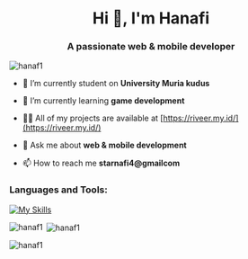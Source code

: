 

<h1 align="center">Hi 👋, I'm Hanafi</h1>
<h3 align="center">A passionate web & mobile developer</h3>

<p align="left"> <img src="https://komarev.com/ghpvc/?username=hanaf1&label=Profile%20views&color=0e75b6&style=flat" alt="hanaf1" /> </p>

- 🔭 I’m currently student on **University Muria kudus**

- 🌱 I’m currently learning **game development**

- 👨‍💻 All of my projects are available at [https://riveer.my.id/](https://riveer.my.id/)

- 💬 Ask me about **web & mobile development**

- 📫 How to reach me **starnafi4@gmailcom**


<h3 align="left">Languages and Tools:</h3>

[![My Skills](https://skillicons.dev/icons?i=java,kotlin,nodejs,js,figma,flutter,php,laravel,tailwind,bootstrap,androidstudio,net,docker,linux&theme=light)](https://skillicons.dev)

<p><img align="left" src="https://github-readme-stats.vercel.app/api/top-langs?username=hanaf1&show_icons=true&locale=en&layout=compact" alt="hanaf1" /></p>

<p>&nbsp;<img align="center" src="https://github-readme-stats.vercel.app/api?username=hanaf1&show_icons=true&locale=en" alt="hanaf1" /></p>

<p><img align="center" src="https://github-readme-streak-stats.herokuapp.com/?user=hanaf1&" alt="hanaf1" /></p>

